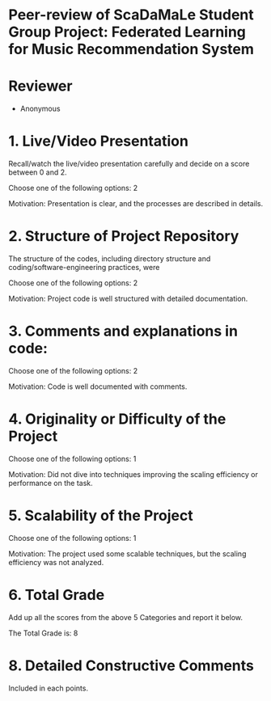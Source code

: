 # Peer-review of ScaDaMaLe Student Group Project: Federated Learning for Music Recommendation System

# Reviewer

- Anonymous

# 1. Live/Video Presentation

Recall/watch the live/video presentation carefully and decide on a score between 0 and 2.

Choose one of the following options: 2

Motivation: Presentation is clear, and the processes are described in details.

# 2. Structure of Project Repository

The structure of the codes, including directory structure and coding/software-engineering practices,  were  

Choose one of the following options: 2

Motivation: Project code is well structured with detailed documentation.

# 3. Comments and explanations in code:

Choose one of the following options: 2

Motivation: Code is well documented with comments.

# 4. Originality or Difficulty of the Project

Choose one of the following options: 1

Motivation: Did not dive into techniques improving the scaling efficiency or performance on the task.

# 5. Scalability of the Project

Choose one of the following options: 1

Motivation: The project used some scalable techniques, but the scaling efficiency was not analyzed.

# 6. Total Grade

Add up all the scores from the above 5 Categories and report it below.

The Total Grade is: 8

# 8. Detailed Constructive Comments

Included in each points.




